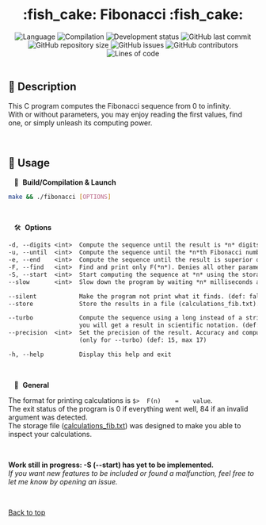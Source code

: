 <div align="center" id="top">
    <h1 markdown="1">:fish_cake: Fibonacci :fish_cake:</h1>
</div>

<div align="center">
    <img alt="Language" src="https://img.shields.io/badge/language-gray?logo=c" />
    <img alt="Compilation" src="https://img.shields.io/badge/compilation-via_Makefile-blue" />
    <img alt="Development status" src="https://img.shields.io/badge/development-interrupted-red?logo=windows-terminal" />
    <img alt="GitHub last commit" src="https://img.shields.io/github/last-commit/QuentindiMeo/Fibonacci?color=blueviolet&logo=clarifai" />
</div>
<div align="center">
    <img alt="GitHub repository size" src="https://img.shields.io/github/repo-size/QuentindiMeo/Fibonacci?color=blue&logo=frontify" />
    <img alt="GitHub issues" src="https://img.shields.io/github/issues/QuentindiMeo/Fibonacci?color=forestgreen&logo=target" />
    <img alt="GitHub contributors" src="https://img.shields.io/github/contributors/QuentindiMeo/Fibonacci?color=red&logo=stackedit" />
    <img alt="Lines of code" src="https://tokei.rs/b1/github/QuentindiMeo/Fibonacci?category=code" />
</div>
&#xa0;

## :memo: Description

This C program computes the Fibonacci sequence from 0 to infinity.  
With or without parameters, you may enjoy reading the first values, find one, or simply unleash its computing power.

&#xa0;

## :abacus: Usage

&nbsp;&nbsp; :checkered_flag:&nbsp; **Build/Compilation & Launch**

``` bash
make && ./fibonacci [OPTIONS]
```

&#xa0;

&nbsp;&nbsp; :hammer_and_wrench:&nbsp; **Options**

``` txt
-d, --digits <int>  Compute the sequence until the result is *n* digits long
-u, --until  <int>  Compute the sequence until the *n*th Fibonacci number
-e, --end    <int>  Compute the sequence until the result is superior or equal to *n*
-F, --find   <int>  Find and print only F(*n*). Denies all other parameters
-S, --start  <int>  Start computing the sequence at *n* using the storage file (see --store)
--slow       <int>  Slow down the program by waiting *n* milliseconds after every iteration (def: 0, max: 100,000)

--silent            Make the program not print what it finds. (def: false)
--store             Store the results in a file (calculations_fib.txt). (def: false)

--turbo             Compute the sequence using a long instead of a string (imperfect accuracy).
                    you will get a result in scientific notation. (def: false)
--precision  <int>  Set the precision of the result. Accuracy and computation time increase with precision.
                    (only for --turbo) (def: 15, max 17)

-h, --help          Display this help and exit
```

&#xa0;

&nbsp;&nbsp; :test_tube:&nbsp; **General**

The format for printing calculations is `$>  F(n)    =    value`.  
The exit status of the program is 0 if everything went well, 84 if an invalid argument was detected.  
The storage file ([calculations_fib.txt](./calculations_fib.txt)) was designed to make you able to inspect your calculations.

&#xa0;

**Work still in progress: -S (--start) has yet to be implemented.**  
*If you want new features to be included or found a malfunction, feel free to let me know by opening an issue.*

&#xa0;

[Back to top](#top)
